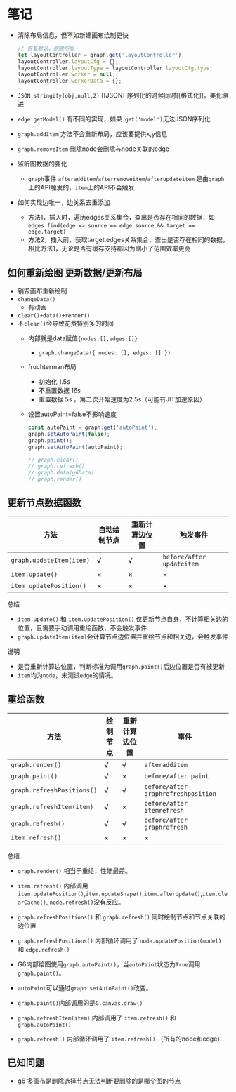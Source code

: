 # 笔记

* 清除布局信息，但不如新建画布绘制更快

  ```js
  // 恢复默认，删除布局
  let layoutController = graph.get('layoutController');
  layoutController.layoutCfg = {};
  layoutController.layoutType = layoutController.layoutCfg.type;
  layoutController.worker = null;
  layoutController.workerData = {};
  ```

* `JSON.stringify(obj,null,2)` [[JSON]]序列化的时候同时[[格式化]]，美化缩进
* `edge.getModel()` 有不同的实现，如果`.get('model')`无法JSON序列化
* `graph.addItem` 方法不会重新布局，应该要提供x,y信息
* `graph.removeItem` 删除node会删除与node关联的edge
* 监听图数据的变化
  * `graph`事件 `afteradditem`/`afterremoveitem`/`afterupdateitem` 是由`graph`上的API触发的，`item`上的API不会触发
* 如何实现边唯一，边关系去重添加
  * 方法1，插入时，遍历edges关系集合，查出是否存在相同的数据，如`edges.find(edge => source == edge.source && target == edge.target)`
  * 方法2，插入前，获取target.edges关系集合，查出是否存在相同的数据，相比方法1，无论是否有缓存支持都因为缩小了范围效率更高

## 如何重新绘图  更新数据/更新布局

* 销毁画布重新绘制
* `changeData()`
  * 有动画
* `clear()+data()+render()`
* 不`clear()`会导致花费特别多的时间
  * 内部就是data赋值`{nodes:[],edges:[]}`
    * `graph.changeData({ nodes: [], edges: [] })`
  * fruchterman布局
    * 初始化     1.5s  
    * 不重置数据 16s
    * 重置数据   5s  ，第二次开始速度为2.5s（可能有JIT加速原因）
  * 设置autoPaint=false不影响速度

    ```js
    const autoPaint = graph.get('autoPaint');
    graph.setAutoPaint(false);
    graph.paint();
    graph.setAutoPaint(autoPaint);
    ```

    ```js
    // graph.clear()
    // graph.refresh()
    // graph.data(g6Data)
    // graph.render()
    ```

## 更新节点数据函数

| 方法                     | 自动绘制节点 | 重新计算边位置 | 触发事件                  |
| ------------------------ | ------------ | -------------- | ------------------------- |
| `graph.updateItem(item)` | √            | √              | `before/after updateitem` |
| `item.update()`          | ×            | ×              | ×                         |
| `item.updatePosition()`  | ×            | ×              | ×                         |

总结

* `item.update()` 和 `item.updatePosition()` 仅更新节点自身，不计算相关边的位置，且需要手动调用重绘函数，不会触发事件
* `graph.updateItem(item)`会计算节点边位置并重绘节点和相关边，会触发事件

说明

* 是否重新计算边位置，判断标准为调用`graph.paint()`后边位置是否有被更新
* `item`均为`node`，未测试`edge`的情况。

## 重绘函数

| 方法                       | 绘制节点 | 重新计算边位置 | 事件                                |
| -------------------------- | -------- | -------------- | ----------------------------------- |
| `graph.render()`           | √        | √              | `afteradditem`                      |
| `graph.paint()`            | √        | ×              | `before/after paint`                |
| `graph.refreshPositions()` | √        | √              | `before/after graphrefreshposition` |
| `graph.refreshItem(item)`  | √        | ×              | `before/after itemrefresh`          |
| `graph.refresh()`          | √        | √              | `before/after graphrefresh`         |
| `item.refresh()`           | ×        | ×              | ×                                   |

总结

* `graph.render()` 相当于重绘，性能最差。
* `item.refresh()` 内部调用`item.updatePosition()`,`item.updateShape()`,`item.afterUpdate()`,`item.clearCache()`,  `node.refresh()`没有反应。
* `graph.refreshPositions()` 和 `graph.refresh()` 同时绘制节点和节点关联的边位置
* `graph.refreshPositions()` 内部循环调用了 `node.updatePosition(model)` 和 `edge.refresh()`

* G6内部绘图使用`graph.autoPaint()`，当`autoPaint`状态为`True`调用`graph.paint()`。
* `autoPaint`可以通过`graph.setAutoPaint()`改变。
* `graph.paint()`内部调用的是`G.canvas.draw()`
* `graph.refreshItem(item)` 内部调用了 `item.refresh()` 和 `graph.autoPaint()`
* `graph.refresh()` 内部循环调用了 `item.refresh()` （所有的node和edge）

## 已知问题

* g6 多画布是删除选择节点无法判断要删除的是哪个图的节点
